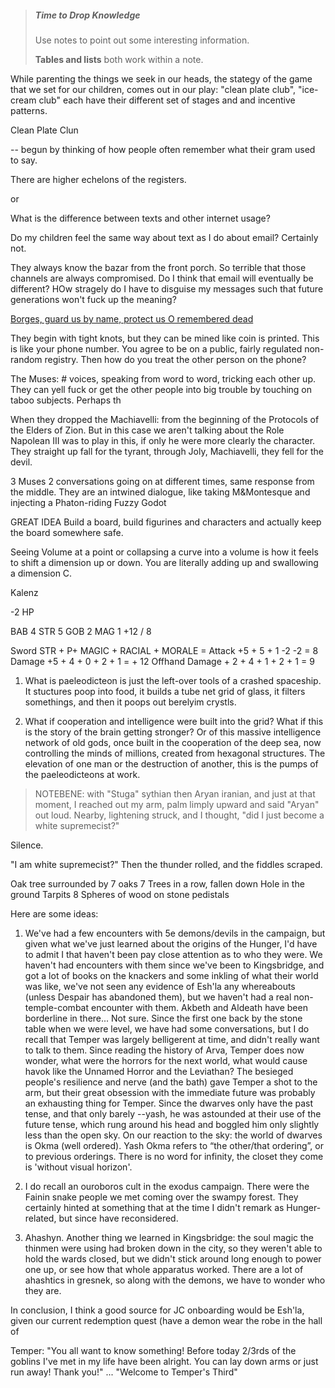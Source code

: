> ##### Time to Drop Knowledge
> Use notes to point out some interesting information. 
> 
> **Tables and lists** both work within a note.

While parenting the things we seek in our heads, the stategy of the game that we set for our children, comes out in our play: "clean plate club", "ice-cream club" each have their different set of stages and and incentive patterns.

Clean Plate Clun

-- begun by thinking of how people often remember what their gram used to say.

There are higher echelons of the registers.

or

What is the difference between texts and other internet usage?

Do my children feel the same way about text as I do about email? Certainly not.

They always know the bazar from the front porch. So terrible that those channels are always compromised. Do I think that email will eventually be different? HOw stragely do I have to disguise my messages such that future generations won't fuck up the meaning?

[Borges, guard us by name, protect us O remembered dead](https://acollectionofprayers.com/tag/syrian-orthodox-church/#:~:text=O%20Holy%20Father%2C%20guard%20us,%2C%20at%20all%20times%2C%20forever.) 

They begin with tight knots, but they can be mined like coin is printed. This is like your phone number. You agree to be on a public, fairly regulated non-random registry. Then how do you treat the other person on the phone? 

The Muses: # voices, speaking from word to word, tricking each other up. They can yell fuck or get the other people into big trouble by touching on taboo subjects. Perhaps th

When they dropped the Machiavelli: from the beginning of the Protocols of the Elders of Zion. But in this case we aren't talking about the Role Napolean III was to play in this, if only he were more clearly the character. They straight up fall for the tyrant, through Joly, Machiavelli, they fell for the devil.

3 Muses 2 conversations going on at different times, same response from the middle. They are an intwined dialogue, like taking M&Montesque and injecting a Phaton-riding Fuzzy Godot

GREAT IDEA
Build a board, build figurines and characters and actually keep the board somewhere safe.

Seeing Volume at a point or collapsing a curve into a volume is how it feels to shift a dimension up or down. You are literally adding up and swallowing a dimension C.

Kalenz

-2 HP

BAB 4
STR 5
GOB 2
MAG 1
+12 / 8

Sword  STR + P+ MAGIC + RACIAL + MORALE = 
Attack +5 + 5 + 1 -2 -2 = 8
Damage +5 + 4 + 0 + 2 + 1 = + 12
Offhand Damage + 2 + 4 + 1 + 2 + 1 = 9 

1. What is paeleodicteon is just the left-over tools of a crashed spaceship. It stuctures poop into food, it builds a tube net grid of glass, it filters somethings, and then it poops out berelyim crystls.

2. What if cooperation and intelligence were built into the grid? What if this is the story of the brain getting stronger? Or of this massive intelligence network of old gods, once built in the cooperation of the deep sea, now controlling the minds of millions, created from hexagonal structures. The elevation of one man or the destruction of another, this is the pumps of the paeleodicteons at work.


> NOTEBENE: with "Stuga" sythian then Aryan iranian, and just at that moment, I reached out my arm, palm limply upward and said "Aryan" out loud. Nearby, lightening struck, and I thought, "did I just become a white supremecist?"

Silence.

"I am white supremecist?" Then the thunder rolled, and the fiddles scraped.


Oak tree surrounded by 7 oaks
7 Trees in a row, fallen down
Hole in the ground
Tarpits
8 Spheres of wood on stone pedistals

Here are some ideas:

1. We've had a few encounters with 5e demons/devils in the campaign, but given what we've just learned about the origins of the Hunger, I'd have to admit I that haven't been pay close attention as to who they were. We haven't had encounters with them since we've been to Kingsbridge, and got a lot of books on the knackers and some inkling of what their world was like, we've not seen any evidence of Esh'la any whereabouts (unless Despair has abandoned them), but we haven't had a real non-temple-combat encounter with them. Akbeth and Aldeath have been borderline in there... Not sure.  Since the first one back by the stone table when we were level, we have had some conversations, but I do recall that Temper was largely belligerent at time, and didn't really want to talk to them. Since reading the history of Arva, Temper does now wonder, what were the horrors for the next world, what would cause havok like the Unnamed Horror and the Leviathan? The besieged people's resilience and nerve (and the bath) gave Temper a shot to the arm, but their great obsession with the immediate future was probably an exhausting thing for Temper. Since the dwarves only have the past tense, and that only barely --yash, he was astounded at their use of the future tense, which rung around his head and boggled him only slightly less than the open sky. On our reaction to the sky: the world of dwarves is Okma (well ordered). Yash Okma refers to “the other/that ordering”, or to previous orderings. There is no word for infinity, the closet they come is 'without visual horizon'. 


2. I do recall an ouroboros cult in the exodus campaign. There were the Fainin snake people we met coming over the swampy forest. They certainly hinted at something that at the time I didn't remark as Hunger-related, but since have reconsidered.

3. Ahashyn. Another thing we learned in Kingsbridge: the soul magic the thinmen were using had broken down in the city, so they weren't able to hold the wards closed, but we didn't stick around long enough to power one up, or see how that whole apparatus worked. There are a lot of ahashtics in gresnek, so along with the demons, we have to wonder who they are. 

In conclusion, I think a good source for JC onboarding would be Esh'la, given our current redemption quest (have a demon wear the robe in the hall of 

Temper: "You all want to know something! Before today 2/3rds of the goblins I've met in my life have been alright. You can lay down arms or just run away! Thank you!" ... "Welcome to Temper's Third"